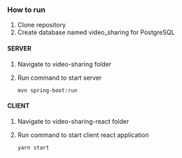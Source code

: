 ### How to run ###
1. Clone repository
2. Create database named video_sharing for PostgreSQL

#### SERVER ####
1. Navigate to video-sharing folder
2. Run command to start server

	```
	mvn spring-boot:run
	
	```

#### CLIENT ####
1. Navigate to video-sharing-react folder
3. Run command to start client react application

	```
	yarn start
	```
	

